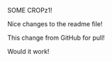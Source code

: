 SOME CROPz1!

<!---
keep-itroll/keep-itroll is a ✨ special ✨ repository because its `README.md` (this file) appears on your GitHub profile.
You can click the Preview link to take a look at your changes.
--->

Nice changes to the readme file!

This change from GitHub for pull!

Would it work!

